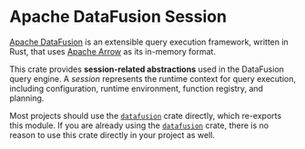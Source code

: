 <!---
  Licensed to the Apache Software Foundation (ASF) under one
  or more contributor license agreements.  See the NOTICE file
  distributed with this work for additional information
  regarding copyright ownership.  The ASF licenses this file
  to you under the Apache License, Version 2.0 (the
  "License"); you may not use this file except in compliance
  with the License.  You may obtain a copy of the License at

    http://www.apache.org/licenses/LICENSE-2.0

  Unless required by applicable law or agreed to in writing,
  software distributed under the License is distributed on an
  "AS IS" BASIS, WITHOUT WARRANTIES OR CONDITIONS OF ANY
  KIND, either express or implied.  See the License for the
  specific language governing permissions and limitations
  under the License.
-->

# Apache DataFusion Session

[Apache DataFusion] is an extensible query execution framework, written in Rust, that uses [Apache Arrow] as its in-memory format.

This crate provides **session-related abstractions** used in the DataFusion query engine. A _session_ represents the runtime context for query execution, including configuration, runtime environment, function registry, and planning.

Most projects should use the [`datafusion`] crate directly, which re-exports
this module. If you are already using the [`datafusion`] crate, there is no
reason to use this crate directly in your project as well.

[apache arrow]: https://arrow.apache.org/
[apache datafusion]: https://datafusion.apache.org/
[`datafusion`]: https://crates.io/crates/datafusion
